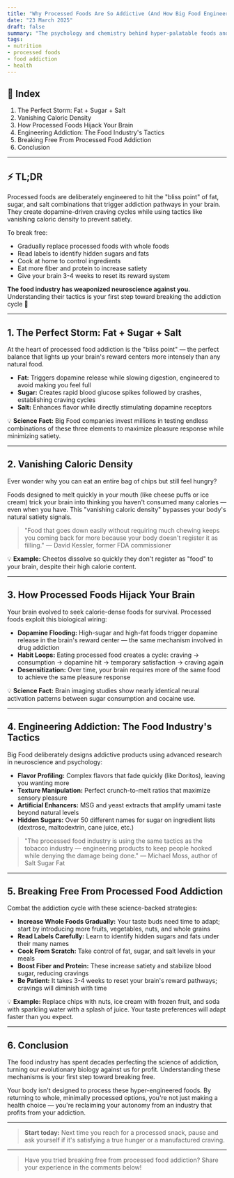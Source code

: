 ```yaml
---
title: "Why Processed Foods Are So Addictive (And How Big Food Engineers Them)"
date: "23 March 2025"
draft: false
summary: "The psychology and chemistry behind hyper-palatable foods and how the food industry engineers products to keep you hooked for profit."
tags:
- nutrition
- processed foods
- food addiction
- health
---
```


## 📝 Index
1. The Perfect Storm: Fat + Sugar + Salt
2. Vanishing Caloric Density
3. How Processed Foods Hijack Your Brain
4. Engineering Addiction: The Food Industry's Tactics
5. Breaking Free From Processed Food Addiction
6. Conclusion

---

## ⚡ TL;DR  
Processed foods are deliberately engineered to hit the "bliss point" of fat, sugar, and salt combinations that trigger addiction pathways in your brain. They create dopamine-driven craving cycles while using tactics like vanishing caloric density to prevent satiety. 

To break free:
- Gradually replace processed foods with whole foods
- Read labels to identify hidden sugars and fats
- Cook at home to control ingredients
- Eat more fiber and protein to increase satiety
- Give your brain 3-4 weeks to reset its reward system

**The food industry has weaponized neuroscience against you.** Understanding their tactics is your first step toward breaking the addiction cycle 💪

---

## 1. The Perfect Storm: Fat + Sugar + Salt
At the heart of processed food addiction is the "bliss point" — the perfect balance that lights up your brain's reward centers more intensely than any natural food.

- **Fat:** Triggers dopamine release while slowing digestion, engineered to avoid making you feel full
- **Sugar:** Creates rapid blood glucose spikes followed by crashes, establishing craving cycles
- **Salt:** Enhances flavor while directly stimulating dopamine receptors

💡 **Science Fact:** Big Food companies invest millions in testing endless combinations of these three elements to maximize pleasure response while minimizing satiety.

---

## 2. Vanishing Caloric Density  
Ever wonder why you can eat an entire bag of chips but still feel hungry?

Foods designed to melt quickly in your mouth (like cheese puffs or ice cream) trick your brain into thinking you haven't consumed many calories — even when you have. This "vanishing caloric density" bypasses your body's natural satiety signals.

> "Food that goes down easily without requiring much chewing keeps you coming back for more because your body doesn't register it as filling." — David Kessler, former FDA commissioner

💡 **Example:** Cheetos dissolve so quickly they don't register as "food" to your brain, despite their high calorie content.

---

## 3. How Processed Foods Hijack Your Brain  
Your brain evolved to seek calorie-dense foods for survival. Processed foods exploit this biological wiring:

- **Dopamine Flooding:** High-sugar and high-fat foods trigger dopamine release in the brain's reward center — the same mechanism involved in drug addiction
- **Habit Loops:** Eating processed food creates a cycle: craving → consumption → dopamine hit → temporary satisfaction → craving again
- **Desensitization:** Over time, your brain requires more of the same food to achieve the same pleasure response

💡 **Science Fact:** Brain imaging studies show nearly identical neural activation patterns between sugar consumption and cocaine use.

---

## 4. Engineering Addiction: The Food Industry's Tactics  
Big Food deliberately designs addictive products using advanced research in neuroscience and psychology:

- **Flavor Profiling:** Complex flavors that fade quickly (like Doritos), leaving you wanting more
- **Texture Manipulation:** Perfect crunch-to-melt ratios that maximize sensory pleasure
- **Artificial Enhancers:** MSG and yeast extracts that amplify umami taste beyond natural levels
- **Hidden Sugars:** Over 50 different names for sugar on ingredient lists (dextrose, maltodextrin, cane juice, etc.)

> "The processed food industry is using the same tactics as the tobacco industry — engineering products to keep people hooked while denying the damage being done." — Michael Moss, author of Salt Sugar Fat

---

## 5. Breaking Free From Processed Food Addiction  
Combat the addiction cycle with these science-backed strategies:

- **Increase Whole Foods Gradually:** Your taste buds need time to adapt; start by introducing more fruits, vegetables, nuts, and whole grains
- **Read Labels Carefully:** Learn to identify hidden sugars and fats under their many names
- **Cook From Scratch:** Take control of fat, sugar, and salt levels in your meals
- **Boost Fiber and Protein:** These increase satiety and stabilize blood sugar, reducing cravings
- **Be Patient:** It takes 3-4 weeks to reset your brain's reward pathways; cravings will diminish with time

💡 **Example:** Replace chips with nuts, ice cream with frozen fruit, and soda with sparkling water with a splash of juice. Your taste preferences will adapt faster than you expect.

---

## 6. Conclusion
The food industry has spent decades perfecting the science of addiction, turning our evolutionary biology against us for profit. Understanding these mechanisms is your first step toward breaking free.

Your body isn't designed to process these hyper-engineered foods. By returning to whole, minimally processed options, you're not just making a health choice — you're reclaiming your autonomy from an industry that profits from your addiction.

---

> **Start today:** Next time you reach for a processed snack, pause and ask yourself if it's satisfying a true hunger or a manufactured craving.

---

> Have you tried breaking free from processed food addiction? Share your experience in the comments below!